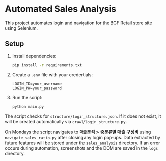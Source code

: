 # Automated Sales Analysis

This project automates login and navigation for the BGF Retail store site using Selenium.

## Setup

1. Install dependencies:
   ```bash
   pip install -r requirements.txt
   ```
2. Create a `.env` file with your credentials:
   ```
   LOGIN_ID=your_username
   LOGIN_PW=your_password
   ```
3. Run the script:
   ```bash
   python main.py
   ```

The script checks for `structure/login_structure.json`. If it does not exist, it will be created automatically via `crawl/login_structure.py`.

On Mondays the script navigates to **매출분석 > 중분류별 매출 구성비** using `navigate_sales_ratio.py` after closing any login pop‑ups.
Data extracted by future features will be stored under the `sales_analysis` directory.
If an error occurs during automation, screenshots and the DOM are saved in the `logs` directory.
